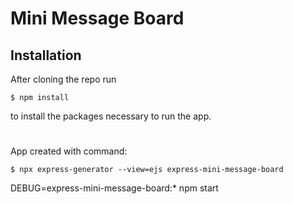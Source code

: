 # Mini Message Board
## Installation

After cloning the repo run
```
$ npm install
```
to install the packages necessary to run the app.

#
App created with command:
```
$ npx express-generator --view=ejs express-mini-message-board
```

DEBUG=express-mini-message-board:* npm start
